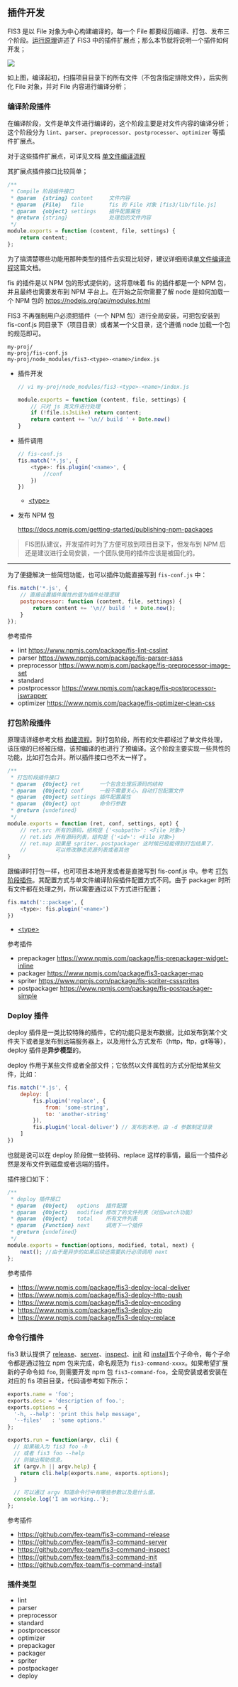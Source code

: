 ## 插件开发

<!-- @WARNING 此页面也会被 jsdoc 所用，所以一些图片链接无法经过相对路径定位，请加图时注意 -->
FIS3 是以 File 对象为中心构建编译的，每一个 File 都要经历编译、打包、发布三个阶段。[运行原理](http://fis.baidu.com/fis3/docs/build.html)讲述了 FIS3 中的插件扩展点；那么本节就将说明一个插件如何开发；

![](https://raw.githubusercontent.com/fex-team/fis3/master/doc/docs/api/img/fis-compile-flow.png)

如上图，编译起初，扫描项目目录下的所有文件（不包含指定排除文件），后实例化 File 对象，并对 File 内容进行编译分析；

### 编译阶段插件

在编译阶段，文件是单文件进行编译的，这个阶段主要是对文件内容的编译分析；这个阶段分为 `lint`、`parser`、`preprocessor`、`postprocessor`、`optimizer` 等插件扩展点。

对于这些插件扩展点，可详见文档 [单文件编译流程][]

其扩展点插件接口比较简单；

```js
/**
 * Compile 阶段插件接口
 * @param  {string} content     文件内容
 * @param  {File}   file        fis 的 File 对象 [fis3/lib/file.js]
 * @param  {object} settings    插件配置属性
 * @return {string}             处理后的文件内容
 */
module.exports = function (content, file, settings) {
    return content;
};
```

为了搞清楚哪些功能用那种类型的插件去实现比较好，建议详细阅读[单文件编译流程][]这篇文档。

fis 的插件是以 NPM 包的形式提供的，这将意味着 fis 的插件都是一个 NPM 包，并且最终也需要发布到 NPM 平台上。在开始之前你需要了解 node 是如何加载一个 NPM 包的 https://nodejs.org/api/modules.html

FIS3 不再强制用户必须把插件（一个 NPM 包）进行全局安装，可把包安装到 fis-conf.js 同目录下（项目目录）或者某一个父目录，这个遵循 node 加载一个包的规范即可。

```
my-proj/
my-proj/fis-conf.js
my-proj/node_modules/fis3-<type>-<name>/index.js
```

- 插件开发

    ```js
    // vi my-proj/node_modules/fis3-<type>-<name>/index.js

    module.exports = function (content, file, settings) {
        // 只对 js 类文件进行处理
        if (!file.isJsLike) return content;
        return content += '\n// build ' + Date.now()
    }
    ```

- 插件调用

    ```js
    // fis-conf.js
    fis.match('*.js', {
        <type>: fis.plugin('<name>', {
            //conf
        })
    })
    ```

    - [&lt;type&gt;](#插件类型)

- 发布 NPM 包

    https://docs.npmjs.com/getting-started/publishing-npm-packages

> FIS团队建议，开发插件时为了方便可放到项目目录下，但发布到 NPM 后还是建议进行全局安装，一个团队使用的插件应该是被固化的。

----

为了便捷解决一些简短功能，也可以插件功能直接写到 `fis-conf.js` 中：

```js
fis.match('*.js', {
    // 直接设置插件属性的值为插件处理逻辑
    postprocessor: function (content, file, settings) {
        return content += '\n// build ' + Date.now();
    }
});
```

参考插件
- lint https://www.npmjs.com/package/fis-lint-csslint
- parser https://www.npmjs.com/package/fis-parser-sass
- preprocessor https://www.npmjs.com/package/fis-preprocessor-image-set
- standard
- postprocessor https://www.npmjs.com/package/fis-postprocessor-jswrapper
- optimizer https://www.npmjs.com/package/fis-optimizer-clean-css

### 打包阶段插件

原理请详细参考文档 [构建流程][]。到打包阶段，所有的文件都经过了单文件处理，该压缩的已经被压缩，该预编译的也进行了预编译。这个阶段主要实现一些共性的功能，比如打包合并。所以插件接口也不太一样了。

```js
/**
 * 打包阶段插件接口
 * @param  {Object} ret      一个包含处理后源码的结构
 * @param  {Object} conf     一般不需要关心，自动打包配置文件
 * @param  {Object} settings 插件配置属性
 * @param  {Object} opt      命令行参数
 * @return {undefined}
 */
module.exports = function (ret, conf, settings, opt) {
    // ret.src 所有的源码，结构是 {'<subpath>': <File 对象>}
    // ret.ids 所有源码列表，结构是 {'<id>': <File 对象>}
    // ret.map 如果是 spriter、postpackager 这时候已经能得到打包结果了，
    //         可以修改静态资源列表或者其他
}
```

跟编译时打包一样，也可项目本地开发或者是直接写到 fis-conf.js 中。参考 [打包阶段插件](./config-api.md#打包阶段插件)。其配置方式与单文件编译阶段插件配置方式不同。由于 packager 时所有文件都在处理之列，所以需要通过以下方式进行配置；

```js
fis.match('::package', {
    <type>: fis.plugin('<name>')
})
```

- [&lt;type&gt;](#插件类型)

参考插件

- prepackager https://www.npmjs.com/package/fis-prepackager-widget-inline
- packager https://www.npmjs.com/package/fis3-packager-map
- spriter https://www.npmjs.com/package/fis-spriter-csssprites
- postpackager https://www.npmjs.com/package/fis-postpackager-simple

### Deploy 插件

deploy 插件是一类比较特殊的插件，它的功能只是发布数据，比如发布到某个文件夹下或者是发布到远端服务器上，以及用什么方式发布（http，ftp，git等等），deploy 插件是**异步模型**的。

deploy 作用于某些文件或者全部文件；它依然以文件属性的方式分配给某些文件，比如：

```js
fis.match('*.js', {
    deploy: [
        fis.plugin('replace', {
            from: 'some-string',
            to: 'another-string'
        }),
        fis.plugin('local-deliver') // 发布到本地，由 -d 参数制定目录
    ]
})
```

也就是说可以在 deploy 阶段做一些转码、replace 这样的事情，最后一个插件必然是发布文件到磁盘或者远端的插件。

插件接口如下：

```js
/**
 * deploy 插件接口
 * @param  {Object}   options  插件配置
 * @param  {Object}   modified 修改了的文件列表（对应watch功能）
 * @param  {Object}   total    所有文件列表
 * @param  {Function} next     调用下一个插件
 * @return {undefined}
 */
module.exports = function(options, modified, total, next) {
    next(); //由于是异步的如果后续还需要执行必须调用 next
};
```


参考插件

- https://www.npmjs.com/package/fis3-deploy-local-deliver
- https://www.npmjs.com/package/fis3-deploy-http-push
- https://www.npmjs.com/package/fis3-deploy-encoding
- https://www.npmjs.com/package/fis3-deploy-zip
- https://www.npmjs.com/package/fis3-deploy-replace

### 命令行插件

fis3 默认提供了 [release](https://github.com/fex-team/fis3-command-release)、[server](https://github.com/fex-team/fis3-command-server)、[inspect](https://github.com/fex-team/fis3-command-inspect)、[init](https://github.com/fex-team/fis3-command-init) 和 [install](https://github.com/fex-team/fis-command-install)五个子命令，每个子命令都是通过独立 npm 包来完成，命名规范为 `fis3-command-xxxx`。如果希望扩展新的子命令如 `foo`, 则需要开发 npm 包 `fis3-command-foo`，全局安装或者安装在对应的 fis 项目目录，代码请参考如下所示：

```js
exports.name = 'foo';
exports.desc = 'description of foo.';
exports.options = {
  '-h, --help': 'print this help message',
  '--files'   : 'some options.'
};

exports.run = function(argv, cli) {
  // 如果输入为 fis3 foo -h
  // 或者 fis3 foo --help
  // 则输出帮助信息。
  if (argv.h || argv.help) {
    return cli.help(exports.name, exports.options);
  }

  // 可以通过 argv 知道命令行中有哪些参数以及是什么值。
  console.log('I am working..');
};

```

参考插件

- https://github.com/fex-team/fis3-command-release
- https://github.com/fex-team/fis3-command-server
- https://github.com/fex-team/fis3-command-inspect
- https://github.com/fex-team/fis3-command-init
- https://github.com/fex-team/fis-command-install

### 插件类型

- lint
- parser
- preprocessor
- standard
- postprocessor
- optimizer
- prepackager
- packager
- spriter
- postpackager
- deploy

[运行原理]: ../build.md
[单文件编译流程]: ../build.md#单文件编译流程
[构建流程]: ../build.md#构建流程
